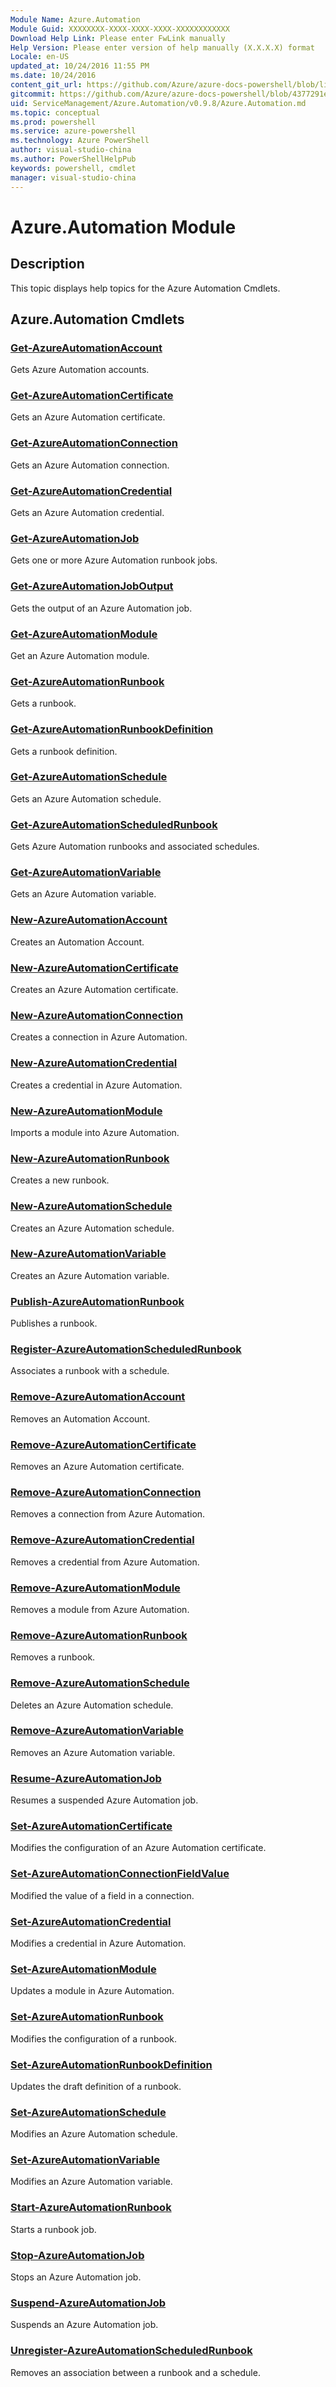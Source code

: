 ```yaml
---
Module Name: Azure.Automation
Module Guid: XXXXXXXX-XXXX-XXXX-XXXX-XXXXXXXXXXXX
Download Help Link: Please enter FwLink manually
Help Version: Please enter version of help manually (X.X.X.X) format
Locale: en-US
updated_at: 10/24/2016 11:55 PM
ms.date: 10/24/2016
content_git_url: https://github.com/Azure/azure-docs-powershell/blob/live/azureps-cmdlets-docs/ServiceManagement/Azure.Automation/v0.9.8/Azure.Automation.md
gitcommit: https://github.com/Azure/azure-docs-powershell/blob/4377291ee360e58e2c1c5d644155daf6a0279055/azureps-cmdlets-docs/ServiceManagement/Azure.Automation/v0.9.8/Azure.Automation.md
uid: ServiceManagement/Azure.Automation/v0.9.8/Azure.Automation.md
ms.topic: conceptual
ms.prod: powershell
ms.service: azure-powershell
ms.technology: Azure PowerShell
author: visual-studio-china
ms.author: PowerShellHelpPub
keywords: powershell, cmdlet
manager: visual-studio-china
---
```


# Azure.Automation Module
## Description
This topic displays help topics for the Azure Automation Cmdlets. 

## Azure.Automation Cmdlets
### [Get-AzureAutomationAccount](./Get-AzureAutomationAccount.md)
Gets Azure Automation accounts.


### [Get-AzureAutomationCertificate](./Get-AzureAutomationCertificate.md)
Gets an Azure Automation certificate.


### [Get-AzureAutomationConnection](./Get-AzureAutomationConnection.md)
Gets an Azure Automation connection.


### [Get-AzureAutomationCredential](./Get-AzureAutomationCredential.md)
Gets an Azure Automation credential.


### [Get-AzureAutomationJob](./Get-AzureAutomationJob.md)
Gets one or more Azure Automation runbook jobs.


### [Get-AzureAutomationJobOutput](./Get-AzureAutomationJobOutput.md)
Gets the output of an Azure Automation job.


### [Get-AzureAutomationModule](./Get-AzureAutomationModule.md)
Get an Azure Automation module.


### [Get-AzureAutomationRunbook](./Get-AzureAutomationRunbook.md)
Gets a runbook.


### [Get-AzureAutomationRunbookDefinition](./Get-AzureAutomationRunbookDefinition.md)
Gets a runbook definition.


### [Get-AzureAutomationSchedule](./Get-AzureAutomationSchedule.md)
Gets an Azure Automation schedule.


### [Get-AzureAutomationScheduledRunbook](./Get-AzureAutomationScheduledRunbook.md)
Gets Azure Automation runbooks and associated schedules.


### [Get-AzureAutomationVariable](./Get-AzureAutomationVariable.md)
Gets an Azure Automation variable.


### [New-AzureAutomationAccount](./New-AzureAutomationAccount.md)
Creates an Automation Account.


### [New-AzureAutomationCertificate](./New-AzureAutomationCertificate.md)
Creates an Azure Automation certificate.


### [New-AzureAutomationConnection](./New-AzureAutomationConnection.md)
Creates a connection in Azure Automation.


### [New-AzureAutomationCredential](./New-AzureAutomationCredential.md)
Creates a credential in Azure Automation.


### [New-AzureAutomationModule](./New-AzureAutomationModule.md)
Imports a module into Azure Automation.


### [New-AzureAutomationRunbook](./New-AzureAutomationRunbook.md)
Creates a new runbook.


### [New-AzureAutomationSchedule](./New-AzureAutomationSchedule.md)
Creates an Azure Automation schedule.


### [New-AzureAutomationVariable](./New-AzureAutomationVariable.md)
Creates an Azure Automation variable.


### [Publish-AzureAutomationRunbook](./Publish-AzureAutomationRunbook.md)
Publishes a runbook.


### [Register-AzureAutomationScheduledRunbook](./Register-AzureAutomationScheduledRunbook.md)
Associates a runbook with a schedule.


### [Remove-AzureAutomationAccount](./Remove-AzureAutomationAccount.md)
Removes an Automation Account.


### [Remove-AzureAutomationCertificate](./Remove-AzureAutomationCertificate.md)
Removes an Azure Automation certificate.


### [Remove-AzureAutomationConnection](./Remove-AzureAutomationConnection.md)
Removes a connection from Azure Automation.


### [Remove-AzureAutomationCredential](./Remove-AzureAutomationCredential.md)
Removes a credential from Azure Automation.


### [Remove-AzureAutomationModule](./Remove-AzureAutomationModule.md)
Removes a module from Azure Automation.


### [Remove-AzureAutomationRunbook](./Remove-AzureAutomationRunbook.md)
Removes a runbook.


### [Remove-AzureAutomationSchedule](./Remove-AzureAutomationSchedule.md)
Deletes an Azure Automation schedule.


### [Remove-AzureAutomationVariable](./Remove-AzureAutomationVariable.md)
Removes an Azure Automation variable.


### [Resume-AzureAutomationJob](./Resume-AzureAutomationJob.md)
Resumes a suspended Azure Automation job.


### [Set-AzureAutomationCertificate](./Set-AzureAutomationCertificate.md)
Modifies the configuration of an Azure Automation certificate.


### [Set-AzureAutomationConnectionFieldValue](./Set-AzureAutomationConnectionFieldValue.md)
Modified the value of a field in a connection.


### [Set-AzureAutomationCredential](./Set-AzureAutomationCredential.md)
Modifies a credential in Azure Automation.


### [Set-AzureAutomationModule](./Set-AzureAutomationModule.md)
Updates a module in Azure Automation.


### [Set-AzureAutomationRunbook](./Set-AzureAutomationRunbook.md)
Modifies the configuration of a runbook.


### [Set-AzureAutomationRunbookDefinition](./Set-AzureAutomationRunbookDefinition.md)
Updates the draft definition of a runbook.


### [Set-AzureAutomationSchedule](./Set-AzureAutomationSchedule.md)
Modifies an Azure Automation schedule.


### [Set-AzureAutomationVariable](./Set-AzureAutomationVariable.md)
Modifies an Azure Automation variable.


### [Start-AzureAutomationRunbook](./Start-AzureAutomationRunbook.md)
Starts a runbook job.


### [Stop-AzureAutomationJob](./Stop-AzureAutomationJob.md)
Stops an Azure Automation job.


### [Suspend-AzureAutomationJob](./Suspend-AzureAutomationJob.md)
Suspends an Azure Automation job.


### [Unregister-AzureAutomationScheduledRunbook](./Unregister-AzureAutomationScheduledRunbook.md)
Removes an association between a runbook and a schedule.



